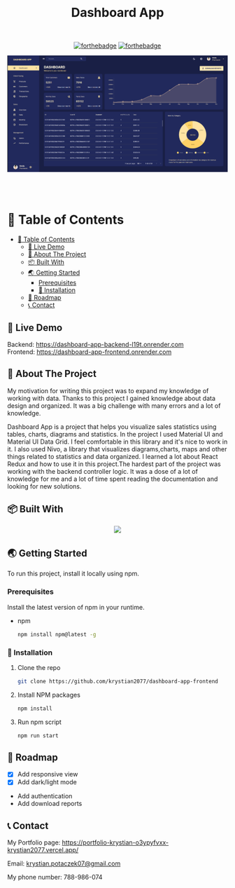 <br />
<div align="center">
  <h1 style="margin-bottom: 50px">Dashboard App </h1>

[![forthebadge](http://forthebadge.com/images/badges/made-with-javascript.svg)](http://forthebadge.com)
[![forthebadge](http://forthebadge.com/images/badges/built-with-love.svg)](http://forthebadge.com)

 <img src="images/start.png" alt="Start" style="margin-bottom: 50px">
</div>

# 🚩 Table of Contents

- [🚩 Table of Contents](#-table-of-contents)
  - [🚀 Live Demo](#-live-demo)
  - [💬 About The Project](#-about-the-project)
  - [📦 Built With](#-built-with)
  - [🌏 Getting Started](#-getting-started)
    - [Prerequisites](#prerequisites)
    - [🔧 Installation](#-installation)
  - [🐾 Roadmap](#-roadmap)
  - [📞 Contact](#-contact)

## 🚀 Live Demo

Backend: https://dashboard-app-backend-l19t.onrender.com </br>
Frontend: https://dashboard-app-frontend.onrender.com

## 💬 About The Project

My motivation for writing this project was to expand my knowledge of working with data.
Thanks to this project I gained knowledge about data design and organized. It was a big challenge with many errors and a lot of knowledge.

Dashboard App is a project that helps you visualize sales statistics using tables, charts, diagrams and statistics.
In the project I used Material UI and Material UI Data Grid. I feel comfortable in this library and it's nice to work in it.
I also used Nivo, a library that visualizes diagrams,charts, maps and other things related to statistics and data organized.
I learned a lot about React Redux and how to use it in this project.The hardest part of the project was working with the backend controller logic. It was a dose of a lot of knowledge for me and a lot of time spent reading the documentation and looking for new solutions.

## 📦 Built With

<p align="center">
  <a href="https://skillicons.dev">
    <img src="https://skillicons.dev/icons?i=javascript,nodejs,express,mongodb,react,redux,materialui" />
  </a>
</p>

## 🌏 Getting Started

To run this project, install it locally using npm.

### Prerequisites

Install the latest version of npm in your runtime.

- npm
  ```sh
  npm install npm@latest -g
  ```

### 🔧 Installation

1. Clone the repo
   ```sh
   git clone https://github.com/krystian2077/dashboard-app-frontend
   ```
2. Install NPM packages
   ```sh
   npm install
   ```
3. Run npm script
   ```sh
   npm run start
   ```

## 🐾 Roadmap

- [x] Add responsive view
- [x] Add dark/light mode
- Add authentication
- Add download reports

<!-- CONTACT -->

## 📞 Contact
My Portfolio page: https://portfolio-krystian-o3ypyfvxx-krystian2077.vercel.app/

Email: krystian.potaczek07@gmail.com

My phone number: 788-986-074
